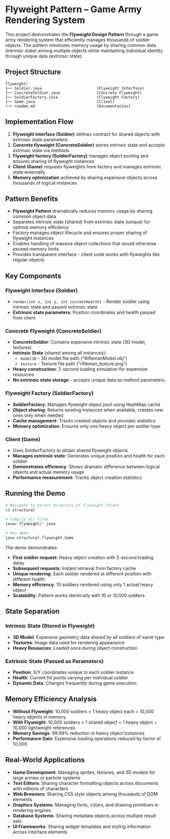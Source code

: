 # **Flyweight Pattern – Game Army Rendering System**

This project demonstrates the **Flyweight Design Pattern** through a game army rendering system that efficiently manages thousands of soldier objects. The pattern minimizes memory usage by sharing common data (intrinsic state) among multiple objects while maintaining individual identity through unique data (extrinsic state).

## **Project Structure**
```
flyweight/
├── Soldier.java                        (Flyweight Interface)
├── ConcreteSoldier.java                (Concrete Flyweight)
├── SoldierFactory.java                 (Flyweight Factory)
├── Game.java                           (Client)
└── readme.md                           (Documentation)
```

## **Implementation Flow**
1. **Flyweight interface (Soldier)** defines contract for shared objects with extrinsic state parameters
2. **Concrete flyweight (ConcreteSoldier)** stores intrinsic state and accepts extrinsic state via methods
3. **Flyweight factory (SoldierFactory)** manages object pooling and ensures sharing of flyweight instances
4. **Client (Game)** requests flyweights from factory and manages extrinsic state externally
5. **Memory optimization** achieved by sharing expensive objects across thousands of logical instances

## **Pattern Benefits**
* **Flyweight Pattern** dramatically reduces memory usage by sharing common object data
* Separates intrinsic state (shared) from extrinsic state (unique) for optimal memory efficiency
* Factory manages object lifecycle and ensures proper sharing of flyweight instances
* Enables handling of massive object collections that would otherwise exceed memory limits
* Provides transparent interface - client code works with flyweights like regular objects

## **Key Components**

### **Flyweight Interface (Soldier)**
- `render(int x, int y, int currentHealth)` - Render soldier using intrinsic state and passed extrinsic state
- **Extrinsic state parameters**: Position coordinates and health passed from client

### **Concrete Flyweight (ConcreteSoldier)**
- **ConcreteSoldier**: Contains expensive intrinsic state (3D model, textures)
- **Intrinsic State** (shared among all instances):
  - `model3D` - 3D model file path ("RiflemanModel.obj")
  - `texture` - Texture file path ("rifleman_texture.png")
- **Heavy construction**: 2-second loading simulation for expensive resources
- **No extrinsic state storage** - accepts unique data as method parameters

### **Flyweight Factory (SoldierFactory)**
- **SoldierFactory**: Manages flyweight object pool using HashMap cache
- **Object sharing**: Returns existing instances when available, creates new ones only when needed
- **Cache management**: Tracks created objects and provides statistics
- **Memory optimization**: Ensures only one heavy object per soldier type

### **Client (Game)**
- Uses SoldierFactory to obtain shared flyweight objects
- **Manages extrinsic state**: Generates unique position and health for each soldier
- **Demonstrates efficiency**: Shows dramatic difference between logical objects and actual memory usage
- **Performance measurement**: Tracks object creation statistics

## **Running the Demo**
```bash
# Navigate to parent directory of flyweight folder
cd structural

# Compile all files
javac flyweight/*.java

# Run demo
java structural.flyweight.Game
```

The demo demonstrates:
- **First soldier request**: Heavy object creation with 2-second loading delay
- **Subsequent requests**: Instant retrieval from factory cache
- **Unique rendering**: Each soldier rendered at different position with different health
- **Memory efficiency**: 10 soldiers rendered using only 1 actual heavy object
- **Scalability**: Pattern works identically with 10 or 10,000 soldiers

## **State Separation**

### **Intrinsic State (Stored in Flyweight)**
- **3D Model**: Expensive geometry data shared by all soldiers of same type
- **Textures**: Image data used for rendering appearance
- **Heavy Resources**: Loaded once during object construction

### **Extrinsic State (Passed as Parameters)**
- **Position**: X/Y coordinates unique to each soldier instance
- **Health**: Current hit points varying per individual soldier
- **Dynamic Data**: Changes frequently during game execution

## **Memory Efficiency Analysis**
- **Without Flyweight**: 10,000 soldiers × 1 heavy object each = 10,000 heavy objects in memory
- **With Flyweight**: 10,000 soldiers × 1 shared object = 1 heavy object + 10,000 lightweight references
- **Memory Savings**: 99.99% reduction in heavy object instances
- **Performance Gain**: Expensive loading operations reduced by factor of 10,000

## **Real-World Applications**
* **Game Development**: Managing sprites, textures, and 3D models for large armies or particle systems
* **Text Editors**: Sharing character formatting objects across documents with millions of characters
* **Web Browsers**: Sharing CSS style objects among thousands of DOM elements
* **Graphics Systems**: Managing fonts, colors, and drawing primitives in rendering engines
* **Database Systems**: Sharing metadata objects across multiple result sets
* **UI Frameworks**: Sharing widget templates and styling information across interface elements 
